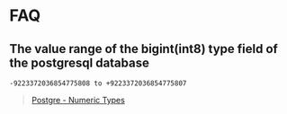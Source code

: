 # FAQ

## The value range of the bigint(int8) type field of the postgresql database

`-9223372036854775808 to +9223372036854775807`

> [Postgre - Numeric Types](https://www.postgresql.org/docs/current/datatype-numeric.html)
